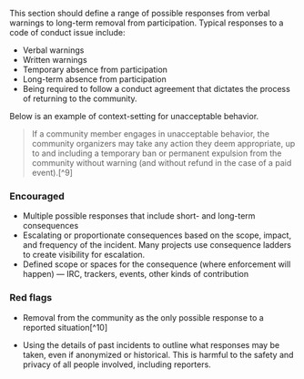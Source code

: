 This section should define a range of possible responses from verbal
warnings to long-term removal from participation. Typical responses to a
code of conduct issue include:

-   Verbal warnings
-   Written warnings
-   Temporary absence from participation
-   Long-term absence from participation
-   Being required to follow a conduct agreement that dictates the process of returning to the community.


Below is an example of context-setting for unacceptable behavior.

> If a community member engages in unacceptable behavior, the community
> organizers may take any action they deem appropriate, up to and
> including a temporary ban or permanent expulsion from the community
> without warning (and without refund in the case of a paid event).[^9]

### Encouraged

-   Multiple possible responses that include short- and long-term consequences
-   Escalating or proportionate consequences based on the scope, impact, and frequency of the incident. Many projects use consequence ladders to create visibility for escalation.
-   Defined scope or spaces for the consequence (where enforcement will happen) — IRC, trackers, events, other kinds of contribution

### Red flags

-   Removal from the community as the only possible response to a reported situation[^10]

-   Using the details of past incidents to outline what responses may be taken, even if anonymized or historical. This is harmful to the safety and privacy of all people involved, including reporters.
